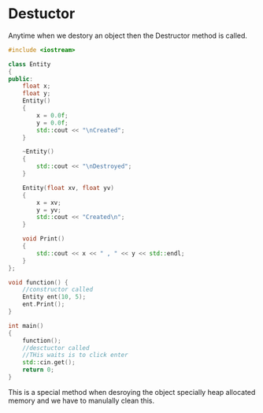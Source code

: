# Destuctor

Anytime when we destory an object then the Destructor method is called.

```c++
#include <iostream>

class Entity
{
public:
    float x;
    float y;
    Entity()
    {
        x = 0.0f;
        y = 0.0f;
        std::cout << "\nCreated";
    }

    ~Entity()
    {
        std::cout << "\nDestroyed";
    }

    Entity(float xv, float yv)
    {
        x = xv;
        y = yv;
        std::cout << "Created\n";
    }

    void Print()
    {
        std::cout << x << " , " << y << std::endl;
    }
};

void function() {
    //constructor called
    Entity ent(10, 5);
    ent.Print();
}

int main()
{
    function();
    //desctuctor called
    //THis waits is to click enter
    std::cin.get();
    return 0;
}
```

This is a special method when desroying the object specially heap allocated memory and we have to manulally clean this.
